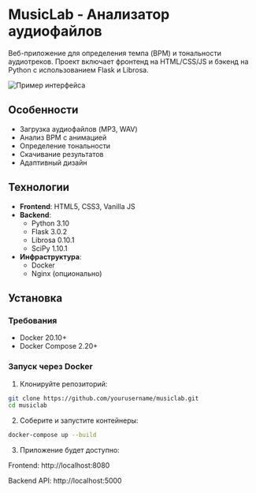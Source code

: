 # MusicLab - Анализатор аудиофайлов

Веб-приложение для определения темпа (BPM) и тональности аудиотреков. 
Проект включает фронтенд на HTML/CSS/JS и бэкенд на Python с использованием Flask и Librosa.

![Пример интерфейса](https://via.placeholder.com/800x400?text=MusicLab+Interface) <!-- Замените ссылкой на реальный скриншот -->

## Особенности
- Загрузка аудиофайлов (MP3, WAV)
- Анализ BPM с анимацией
- Определение тональности
- Скачивание результатов
- Адаптивный дизайн

## Технологии
- **Frontend**: HTML5, CSS3, Vanilla JS
- **Backend**: 
  - Python 3.10
  - Flask 3.0.2
  - Librosa 0.10.1
  - SciPy 1.10.1
- **Инфраструктура**:
  - Docker
  - Nginx (опционально)

## Установка

### Требования
- Docker 20.10+
- Docker Compose 2.20+

### Запуск через Docker
1. Клонируйте репозиторий:
```bash
git clone https://github.com/yourusername/musiclab.git
cd musiclab
```
2. Соберите и запустите контейнеры:
```bash
docker-compose up --build
```

3. Приложение будет доступно:

Frontend: http://localhost:8080

Backend API: http://localhost:5000